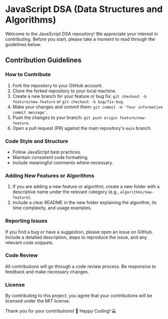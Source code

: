 # JavaScript DSA (Data Structures and Algorithms)

Welcome to the JavaScript DSA repository! We appreciate your interest in contributing. Before you start, please take a moment to read through the guidelines below.

## Contribution Guidelines

### How to Contribute

1. Fork the repository to your GitHub account.
2. Clone the forked repository to your local machine.
3. Create a new branch for your feature or bug fix: `git checkout -b feature/new-feature` or `git checkout -b bug/fix-bug`.
4. Make your changes and commit them: `git commit -m 'Your informative commit message'`.
5. Push the changes to your branch: `git push origin feature/new-feature`.
6. Open a pull request (PR) against the main repository's `main` branch.

### Code Style and Structure

- Follow JavaScript best practices.
- Maintain consistent code formatting.
- Include meaningful comments where necessary.

### Adding New Features or Algorithms

1. If you are adding a new feature or algorithm, create a new folder with a descriptive name under the relevant category (e.g., `algorithms/new-feature`).
2. Include a clear README in the new folder explaining the algorithm, its time complexity, and usage examples.

### Reporting Issues

If you find a bug or have a suggestion, please open an issue on GitHub. Include a detailed description, steps to reproduce the issue, and any relevant code snippets.

### Code Review

All contributions will go through a code review process. Be responsive to feedback and make necessary changes.

### License

By contributing to this project, you agree that your contributions will be licensed under the MIT license.

Thank you for your contributions! 🚀
Happy Coding! 💻
